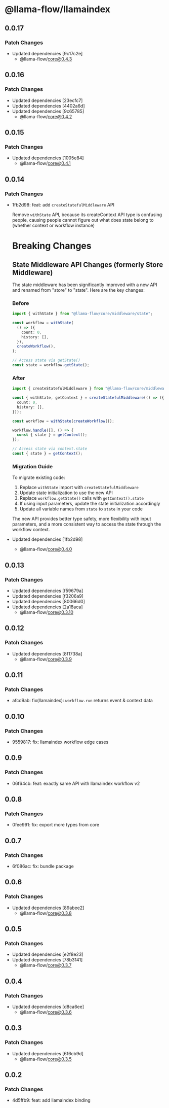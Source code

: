 # @llama-flow/llamaindex

## 0.0.17

### Patch Changes

- Updated dependencies [9c17c2e]
  - @llama-flow/core@0.4.3

## 0.0.16

### Patch Changes

- Updated dependencies [23ecfc7]
- Updated dependencies [4402a6d]
- Updated dependencies [9c65785]
  - @llama-flow/core@0.4.2

## 0.0.15

### Patch Changes

- Updated dependencies [1005e84]
  - @llama-flow/core@0.4.1

## 0.0.14

### Patch Changes

- 1fb2d98: feat: add `createStatefulMiddleware` API

  Remove `withState` API, because its createContext API type is confusing people,
  causing people cannot figure out what does state belong to (whether context or workflow instance)

  # Breaking Changes

  ## State Middleware API Changes (formerly Store Middleware)

  The state middleware has been significantly improved with a new API and renamed from "store" to "state". Here are the key changes:

  ### Before

  ```typescript
  import { withState } from "@llama-flow/core/middleware/state";

  const workflow = withState(
    () => ({
      count: 0,
      history: [],
    }),
    createWorkflow(),
  );

  // Access state via getState()
  const state = workflow.getState();
  ```

  ### After

  ```typescript
  import { createStatefulMiddleware } from "@llama-flow/core/middleware/state";

  const { withState, getContext } = createStatefulMiddleware(() => ({
    count: 0,
    history: [],
  }));

  const workflow = withState(createWorkflow());

  workflow.handle([], () => {
    const { state } = getContext();
  });

  // Access state via context.state
  const { state } = getContext();
  ```

  ### Migration Guide

  To migrate existing code:

  1. Replace `withState` import with `createStatefulMiddleware`
  2. Update state initialization to use the new API
  3. Replace `workflow.getState()` calls with `getContext().state`
  4. If using input parameters, update the state initialization accordingly
  5. Update all variable names from `state` to `state` in your code

  The new API provides better type safety, more flexibility with input parameters, and a more consistent way to access the state through the workflow context.

- Updated dependencies [1fb2d98]
  - @llama-flow/core@0.4.0

## 0.0.13

### Patch Changes

- Updated dependencies [f59679a]
- Updated dependencies [f3206a9]
- Updated dependencies [80066d0]
- Updated dependencies [2a18aca]
  - @llama-flow/core@0.3.10

## 0.0.12

### Patch Changes

- Updated dependencies [8f1738a]
  - @llama-flow/core@0.3.9

## 0.0.11

### Patch Changes

- afcd9ab: fix(llamaindex): `workflow.run` returns event & context data

## 0.0.10

### Patch Changes

- 9559817: fix: llamaindex workflow edge cases

## 0.0.9

### Patch Changes

- 06f64cb: feat: exactly same API with llamaindex workflow v2

## 0.0.8

### Patch Changes

- 0fee991: fix: export more types from core

## 0.0.7

### Patch Changes

- 6f086ac: fix: bundle package

## 0.0.6

### Patch Changes

- Updated dependencies [89abee2]
  - @llama-flow/core@0.3.8

## 0.0.5

### Patch Changes

- Updated dependencies [e2f8e23]
- Updated dependencies [78b3141]
  - @llama-flow/core@0.3.7

## 0.0.4

### Patch Changes

- Updated dependencies [d8ca6ee]
  - @llama-flow/core@0.3.6

## 0.0.3

### Patch Changes

- Updated dependencies [6f6cb9d]
  - @llama-flow/core@0.3.5

## 0.0.2

### Patch Changes

- 4d5ffb9: feat: add llamaindex binding
